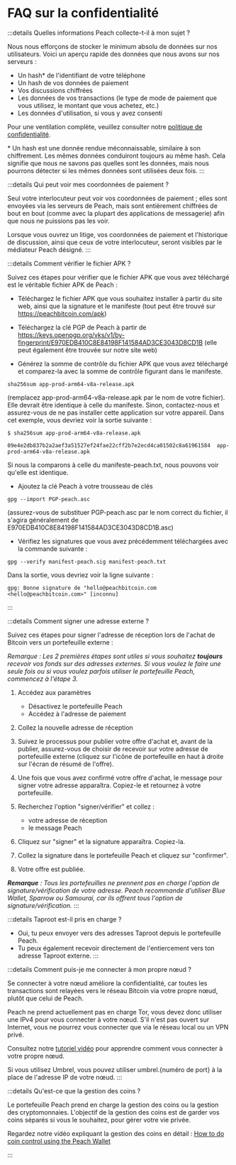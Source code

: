 # FAQ sur la confidentialité

:::details Quelles informations Peach collecte-t-il à mon sujet ?

Nous nous efforçons de stocker le minimum absolu de données sur nos utilisateurs. Voici un aperçu rapide des données que nous avons sur nos serveurs :

- Un hash\* de l'identifiant de votre téléphone
- Un hash de vos données de paiement
- Vos discussions chiffrées
- Les données de vos transactions (le type de mode de paiement que vous utilisez, le montant que vous achetez, etc.)
- Les données d'utilisation, si vous y avez consenti

Pour une ventilation complète, veuillez consulter notre [politique de confidentialité](/privacy-policy/).

\* Un hash est une donnée rendue méconnaissable, similaire à son chiffrement. Les mêmes données conduiront toujours au même hash. Cela signifie que nous ne savons pas quelles sont les données, mais nous pourrons détecter si les mêmes données sont utilisées deux fois.
:::

<!--
:::details What info is sent when I share usage data?
Give a list
:::
-->

:::details Qui peut voir mes coordonnées de paiement ?

Seul votre interlocuteur peut voir vos coordonnées de paiement ; elles sont envoyées via les serveurs de Peach, mais sont entièrement chiffrées de bout en bout (comme avec la plupart des applications de messagerie) afin que nous ne puissions pas les voir.

Lorsque vous ouvrez un litige, vos coordonnées de paiement et l'historique de discussion, ainsi que ceux de votre interlocuteur, seront visibles par le médiateur Peach désigné.
:::

:::details Comment vérifier le fichier APK ?

Suivez ces étapes pour vérifier que le fichier APK que vous avez téléchargé est le véritable fichier APK de Peach :

- Téléchargez le fichier APK que vous souhaitez installer à partir du site web, ainsi que la signature et le manifeste (tout peut être trouvé sur https://peachbitcoin.com/apk)

- Téléchargez la clé PGP de Peach à partir de https://keys.openpgp.org/vks/v1/by-fingerprint/E970EDB410C8E84198F141584AD3CE3043D8CD1B (elle peut également être trouvée sur notre site web)

- Générez la somme de contrôle du fichier APK que vous avez téléchargé et comparez-la avec la somme de contrôle figurant dans le manifeste.

```
sha256sum app-prod-arm64-v8a-release.apk
```

(remplacez app-prod-arm64-v8a-release.apk par le nom de votre fichier). Elle devrait être identique à celle du manifeste. Sinon, contactez-nous et assurez-vous de ne pas installer cette application sur votre appareil. Dans cet exemple, vous devriez voir la sortie suivante :

```
$ sha256sum app-prod-arm64-v8a-release.apk

09e4e2db837b2a2aef3a51527ef24fae22cff2b7e2ecd4ca01502c8a61961584  app-prod-arm64-v8a-release.apk
```

Si nous la comparons à celle du manifeste-peach.txt, nous pouvons voir qu'elle est identique.

- Ajoutez la clé Peach à votre trousseau de clés

```
gpg --import PGP-peach.asc
```

(assurez-vous de substituer PGP-peach.asc par le nom correct du fichier, il s'agira généralement de E970EDB410C8E84198F141584AD3CE3043D8CD1B.asc)

- Vérifiez les signatures que vous avez précédemment téléchargées avec la commande suivante :

```
gpg --verify manifest-peach.sig manifest-peach.txt
```

Dans la sortie, vous devriez voir la ligne suivante :

```
gpg: Bonne signature de "hello@peachbitcoin.com <hello@peachbitcoin.com>" [inconnu]
```

:::

:::details Comment signer une adresse externe ?

Suivez ces étapes pour signer l'adresse de réception lors de l'achat de Bitcoin vers un portefeuille externe :

_Remarque : Les 2 premières étapes sont utiles si vous souhaitez **toujours** recevoir vos fonds sur des adresses externes. Si vous voulez le faire une seule fois ou si vous voulez parfois utiliser le portefeuille Peach, commencez à l'étape 3._

1. Accédez aux paramètres

   - Désactivez le portefeuille Peach
   - Accédez à l'adresse de paiement

2. Collez la nouvelle adresse de réception

3. Suivez le processus pour publier votre offre d'achat et, avant de la publier, assurez-vous de choisir de recevoir sur votre adresse de portefeuille externe (cliquez sur l'icône de portefeuille en haut à droite sur l'écran de résumé de l'offre).

4. Une fois que vous avez confirmé votre offre d'achat, le message pour signer votre adresse apparaîtra. Copiez-le et retournez à votre portefeuille.

5. Recherchez l'option "signer/vérifier" et collez :

   - votre adresse de réception
   - le message Peach

6. Cliquez sur "signer" et la signature apparaîtra. Copiez-la.

7. Collez la signature dans le portefeuille Peach et cliquez sur "confirmer".

8. Votre offre est publiée.

_**Remarque** : Tous les portefeuilles ne prennent pas en charge l'option de signature/vérification de votre adresse. Peach recommande d'utiliser Blue Wallet, Sparrow ou Samourai, car ils offrent tous l'option de signature/vérification._
:::

:::details Taproot est-il pris en charge ?

- Oui, tu peux envoyer vers des adresses Taproot depuis le portefeuille Peach.
- Tu peux également recevoir directement de l'entiercement vers ton adresse Taproot externe.
  :::

:::details Comment puis-je me connecter à mon propre nœud ?

Se connecter à votre nœud améliore la confidentialité, car toutes les transactions sont relayées vers le réseau Bitcoin via votre propre nœud, plutôt que celui de Peach.

Peach ne prend actuellement pas en charge Tor, vous devez donc utiliser une IPv4 pour vous connecter à votre nœud. S'il n'est pas ouvert sur Internet, vous ne pourrez vous connecter que via le réseau local ou un VPN privé.

Consultez notre [tutoriel vidéo](https://www.youtube.com/watch?v=xtvq2i3mIYg) pour apprendre comment vous connecter à votre propre nœud.

Si vous utilisez Umbrel, vous pouvez utiliser umbrel.{numéro de port} à la place de l'adresse IP de votre nœud.
:::

:::details Qu'est-ce que la gestion des coins ?

Le portefeuille Peach prend en charge la gestion des coins ou la gestion des cryptomonnaies. L'objectif de la gestion des coins est de garder vos coins séparés si vous le souhaitez, pour gérer votre vie privée.

Regardez notre vidéo expliquant la gestion des coins en détail : [How to do coin control using the Peach Wallet](https://www.youtube.com/watch?v=zWwIekSv3U8)

:::
